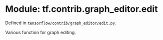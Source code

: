 <div itemscope itemtype="http://developers.google.com/ReferenceObject">
<meta itemprop="name" content="tf.contrib.graph_editor.edit" />
</div>

# Module: tf.contrib.graph_editor.edit



Defined in [`tensorflow/contrib/graph_editor/edit.py`](https://www.tensorflow.org/code/tensorflow/contrib/graph_editor/edit.py).

Various function for graph editing.

